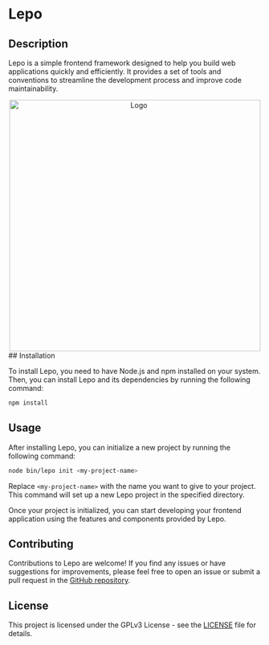 # Lepo

## Description

Lepo is a simple frontend framework designed to help you build web applications quickly and efficiently. It provides a set of tools and conventions to streamline the development process and improve code maintainability.

<center>
  <img src="https://github.com/moataz2002/Lepo.js/raw/master/templates/project_template/Logo.png" alt="Logo" width="500" height="500">
</center>
## Installation

To install Lepo, you need to have Node.js and npm installed on your system. Then, you can install Lepo and its dependencies by running the following command:

```bash
npm install 
```

## Usage

After installing Lepo, you can initialize a new project by running the following command:

```bash
node bin/lepo init <my-project-name>
```

Replace `<my-project-name>` with the name you want to give to your project. This command will set up a new Lepo project in the specified directory.

Once your project is initialized, you can start developing your frontend application using the features and components provided by Lepo.

## Contributing

Contributions to Lepo are welcome! If you find any issues or have suggestions for improvements, please feel free to open an issue or submit a pull request in the [GitHub repository](https://github.com/your/repository).

## License

This project is licensed under the GPLv3 License - see the [LICENSE](https://www.gnu.org/licenses/gpl-3.0.en.html) file for details.
